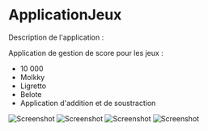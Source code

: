 # ApplicationJeux

Description de l'application : 

Application de gestion de score pour les jeux : 
  - 10 000
  - Molkky 
  - Ligretto 
  - Belote
  - Application d'addition et de soustraction
  
 ![Screenshot](ImageReadMe/Screenshot_20200731_140719_com.e.jeux.jpg.png)
 ![Screenshot](ImageReadMe/Screenshot_20200731_140745_com.e.jeux.jpg.png)
 ![Screenshot](ImageReadMe/Screenshot_20200731_140754_com.e.jeux.jpg.png)
 ![Screenshot](ImageReadMe/Screenshot_20200731_140803_com.e.jeux.jpg.png)
